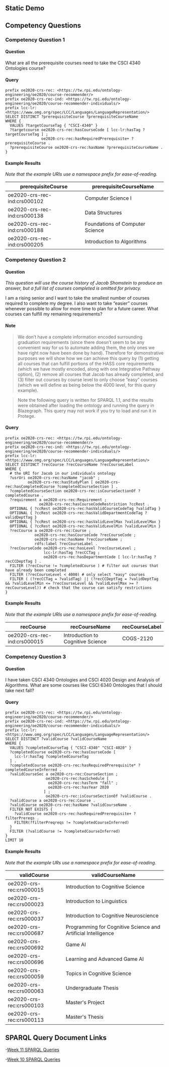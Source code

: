 ---
---

## Static Demo

## Competency Questions
### Competency Question 1

#### Question

What are all the prerequisite courses need to take the CSCI 4340 Ontologies course?

#### Query

```sparql
prefix oe2020-crs-rec: <https://tw.rpi.edu/ontology-engineering/oe2020/course-recommender/>
prefix oe2020-crs-rec-ind: <https://tw.rpi.edu/ontology-engineering/oe2020/course-recommender-individuals/>
prefix lcc-lr: <https://www.omg.org/spec/LCC/Languages/LanguageRepresentation/>
SELECT DISTINCT ?prerequisiteCourse ?prerequisiteCourseName
WHERE {
  VALUES ?targetCourseTag { "CSCI-4340" }
  ?targetcourse oe2020-crs-rec:hasCourseCode [ lcc-lr:hasTag ?targetCourseTag ] ;
                oe2020-crs-rec:hasRequiredPrerequisite+ ?prerequisiteCourse .
  ?prerequisiteCourse oe2020-crs-rec:hasName ?prerequisiteCourseName .
}
```

#### Example Results

*Note that the example URIs use a namespace prefix for ease-of-reading.*

| prerequisiteCourse           | prerequisiteCourseName          |
|------------------------------|---------------------------------|
| oe2020-crs-rec-ind:crs000102 | Computer Science I              |
| oe2020-crs-rec-ind:crs000138 | Data Structures                 |
| oe2020-crs-rec-ind:crs000188 | Foundations of Computer Science |
| oe2020-crs-rec-ind:crs000205 | Introduction to Algorithms      |

### Competency Question 2

#### Question

*This question will use the course history of Jacob Shomstein to produce an
answer, but a full list of courses completed is omitted for privacy.*

I am a rising senior and I want to take the smallest number of courses required
to complete my degree. I also want to take “easier” courses whenever possible
to allow for more time to plan for a future career. What courses can fulfill my
remaining requirements?

#### Note

> We don’t have a complete information encoded surrounding graduation
> requirements (since there doesn’t seem to be any convenient way for us to
> automate adding them, the only ones we have right now have been done by
> hand). Therefore for demonstrative purposes we will show how we can achieve
> this query by (1) getting all courses that can fulfill portions of the HASS
> core requirements (which we have mostly encoded, along with one Integrative
> Pathway option), (2) remove all courses that Jacob has already completed, and
> (3) filter out courses by course level to only choose “easy” courses (which
> we will define as being below the 4000 level, for this query example).

> Note the following query is written for SPARQL 1.1, and the results were
> obtained after loading the ontology and running the query in Blazegraph.
> This query may not work if you try to load and run it in Protege.

#### Query

```sparql
prefix oe2020-crs-rec: <https://tw.rpi.edu/ontology-engineering/oe2020/course-recommender/>
prefix oe2020-crs-rec-ind: <https://tw.rpi.edu/ontology-engineering/oe2020/course-recommender-individuals/>
prefix lcc-lr: <https://www.omg.org/spec/LCC/Languages/LanguageRepresentation/>
SELECT DISTINCT ?recCourse ?recCourseName ?recCourseLabel
WHERE {
  # the URI for Jacob in our individuals ontology
  ?usrUri oe2020-crs-rec:hasName "jacob" ;
          oe2020-crs-rec:hasStudyPlan [ oe2020-crs-rec:hasCompletedCourse ?completedCourseSection ] .
  ?completedCourseSection oe2020-crs-rec:isCourseSectionOf ?completedCourse .
  ?requirement a oe2020-crs-rec:Requirement ;
               oe2020-crs-rec:hasCourseCodeRestriction ?ccRest .
  OPTIONAL { ?ccRest oe2020-crs-rec:hasValidCourseCodeTag ?validTag }
  OPTIONAL { ?ccRest oe2020-crs-rec:hasValidDepartmentCodeTag ?validDeptTag }
  OPTIONAL { ?ccRest oe2020-crs-rec:hasValidLevelMax ?validLevelMax }
  OPTIONAL { ?ccRest oe2020-crs-rec:hasValidLevelMin ?validLevelMin }
  ?recCourse a oe2020-crs-rec:Course ;
             oe2020-crs-rec:hasCourseCode ?recCourseCode ;
             oe2020-crs-rec:hasName ?recCourseName ;
             rdfs:label ?recCourseLabel .
  ?recCourseCode oe2020-crs-rec:hasLevel ?recCourseLevel ;
                 lcc-lr:hasTag ?recCCTag ;
                 oe2020-crs-rec:hasDepartmentCode [ lcc-lr:hasTag ?recCCDeptTag ] .
  FILTER (?recCourse != ?completedCourse ) # filter out courses that have already been completed
  FILTER (?recCourseLevel < 4000) # only select "easy" courses
  FILTER ( (?recCCTag = ?validTag) || (?recCCDeptTag = ?validDeptTag && ?validLevelMin <= ?recCourseLevel && ?validLevelMax >= ?recCourseLevel)) # check that the course can satisfy restrictions
}
```

#### Example Results
*Note that the example URIs use a namespace prefix for ease-of-reading.*

| recCourse                    | recCourseName                     | recCourseLabel |
|------------------------------|-----------------------------------|----------------|
| oe2020-crs-rec-ind:crs000015 | Introduction to Cognitive Science | COGS-2120      |

### Competency Question 3

#### Question

I have taken CSCI 4340 Ontologies and CSCI 4020 Design and Analysis of
Algorithms. What are some courses like CSCI 6340 Ontologies that I should take
next fall?

#### Query

```sparql
prefix oe2020-crs-rec: <https://tw.rpi.edu/ontology-engineering/oe2020/course-recommender/>
prefix oe2020-crs-rec-ind: <https://tw.rpi.edu/ontology-engineering/oe2020/course-recommender-individuals/>
prefix lcc-lr: <https://www.omg.org/spec/LCC/Languages/LanguageRepresentation/>
SELECT DISTINCT ?validCourse ?validCourseName
WHERE {
  VALUES ?completedCourseTag { "CSCI-4340" "CSCI-4020" }
  ?completedCourse oe2020-crs-rec:hasCourseCode [
    lcc-lr:hasTag ?completedCourseTag
  ] .
  ?completedCourse oe2020-crs-rec:hasRequiredPrerequisite* ?completedCourseInferred .
  ?validCourseSec a oe2020-crs-rec:CourseSection ;
                  oe2020-crs-rec:hasSchedule [
                   oe2020-crs-rec:hasTerm "fall" ;
                   oe2020-crs-rec:hasYear 2020
                 ] ;
                  oe2020-crs-rec:isCourseSectionOf ?validCourse .
  ?validCourse a oe2020-crs-rec:Course .
  ?validCourse oe2020-crs-rec:hasName ?validCourseName .
  FILTER NOT EXISTS {
    ?validCourse oe2020-crs-rec:hasRequiredPrerequisite+ ?filterPrereqs .
    FILTER(?filterPreqreqs != ?completedCourseInferred)
  }
  FILTER (?validCourse != ?completedCourseInferred)
}
LIMIT 10
```

#### Example Results

*Note that the example URs use a namespace prefix for ease-of-reading.*

| validCourse              | validCourseName |
|--------------------------|-----------------|
| oe2020-crs-rec:crs000015 | Introduction to Cognitive Science |
| oe2020-crs-rec:crs000023 | Introduction to Linguistics |
| oe2020-crs-rec:crs000037 | Introduction to Cognitive Neuroscience |
| oe2020-crs-rec:crs000687 | Programming for Cognitive Science and Artificial Intelligence |
| oe2020-crs-rec:crs000692 | Game AI |
| oe2020-crs-rec:crs000696 | Learning and Advanced Game AI |
| oe2020-crs-rec:crs000059 | Topics in Cognitive Science |
| oe2020-crs-rec:crs000063 | Undergraduate Thesis |
| oe2020-crs-rec:crs000103 | Master's Project |
| oe2020-crs-rec:crs000113 | Master's Thesis |

## SPARQL Query Document Links

-[Week 11 SPARQL Queries](https://docs.google.com/document/d/e/2PACX-1vSNBvI4Ea8cJPNZj-vL0r0344MjT63iemZSwAxOHSkA8jPIZuhoMUOMdQSX8AMXO-u7RGMwOjabhXke/pub)

-[Week 10 SPARQL Queries](https://docs.google.com/document/d/e/2PACX-1vRNPjW90hb4S7h_uGvDivmLV2UHkhO4m70CiVk5skBZLGZSUQijGRPn3WHoj85zZ6Ur3tH-IXMP55Hl/pub)

